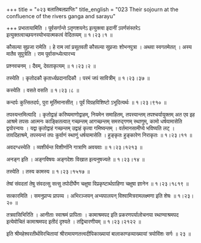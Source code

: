 +++
title = "०२३ बलातिबलप्राप्तिः"
title_english = "023 Their sojourn at the confluence of the rivers ganga and sarayu"

+++
प्रभातायामिति । पूर्वसर्गान्ते ऽतृणशयनेऽ इत्युक्त्वा इदानीं ऽपर्णसंस्तरेऽ इत्युक्तत्वाच्छयनस्योभयात्मकत्वं वेदितव्यम्  ॥  १।२३।१ ॥   

  

कौसल्या सुप्रजा रामेति । हे राम त्वां प्रसूतवती कौसल्या सुप्रजाः शोभनपुत्रा । अथवा स्वगतमेतत् । अस्य मातैव सुपुत्रेति । राम पूर्वासन्ध्येत्यारभ्य  

प्रश्नवचनम् । दैवम्, देवताकृत्यम्  ॥  १।२३।२ ॥   

  

तस्येति । कृतोदकौ कृतार्ध्यप्रदानादिकौ । परमं जपं सावित्रीम्  ॥  १।२३।३७ ॥   

  

कस्येति । वसते वसति  ॥  १।२३।८ ॥   

  

कन्दर्पः कुत्सितदर्पः, पुरा मूर्तिमानासीत् । पूर्वं विग्रहविशिष्टो ऽभूदित्यर्थः  ॥  १।२३।९१० ॥   

  

तपस्यन्तमित्यादि । कृतोद्वाहं करिष्यमाणोद्वाहम्, नियमेन समाहितम्, तपस्यान्तम् तपश्चर्यायुक्तम् अत एव इह आश्रमे तपसः आत्मनः काङ्क्षितत्वात् गच्छन्तम् आगच्छन्तम् समरुद्गणम् स्थाणुम्, कामो धर्षयामासेति द्वयोरन्वयः । यद्वा कृतोद्वाहं गच्छन्तम् उद्वाहं कृत्वा गमिष्यन्तम् । वर्तमानसामीप्ये भविष्यति लट् । तावदिहाश्रमे, तपस्यन्तं तपः कुर्वाणं स्थाणुं धर्षयामासेति । हुङ्कृतः हुङ्कारेण निराकृतः  ॥  १।२३।११ ॥   

  

अवदग्धस्येति । व्यशीर्यन्त विशीर्णानि गात्राणि अवयवाः  ॥  १।२३।१२१३ ॥   

  

अनङ्ग इति । अङ्गविषयः अङ्गदेशः विखात इत्यनुषज्यते  ॥  १।२३।१४ ॥   

  

तस्येति । तस्य कामस्य  ॥  १।२३।१५१७ ॥   

  

तेषां संवदतां तेषु संवदत्सु सत्सु तपोदीर्घेण चक्षुषा विप्रकृष्टार्थग्राहिणा चक्षुषा ज्ञानेन  ॥  १।२३।१८१९ ॥   

  

सत्कारमिति । समनुप्राप्य प्रापय्य । अभिरञ्जयन् अभ्यपालयन् विश्वामित्ररामलक्ष्मणा इति शेषः  ॥  १।२३।२० ॥   

  

तत्रवासिभिरिति । आनीताः स्वाश्रमं प्रापिताः । कामाश्रमपद इति प्रकरणपर्यालोचनया स्थाण्वाश्रमपद इत्येवोचितं कामाश्रमपद इतीदं दृश्यते । तद्विचारणीयम्  ॥  १।२३।२१२२ ॥   

  

इति श्रीमहेश्वरतीर्थविरचितायां श्रीरामायणतत्त्वदीपिकाख्यायां बालाकाण्डव्याख्यायां त्रयोविंशः सर्गः  ॥  २३  ॥   

  

  

